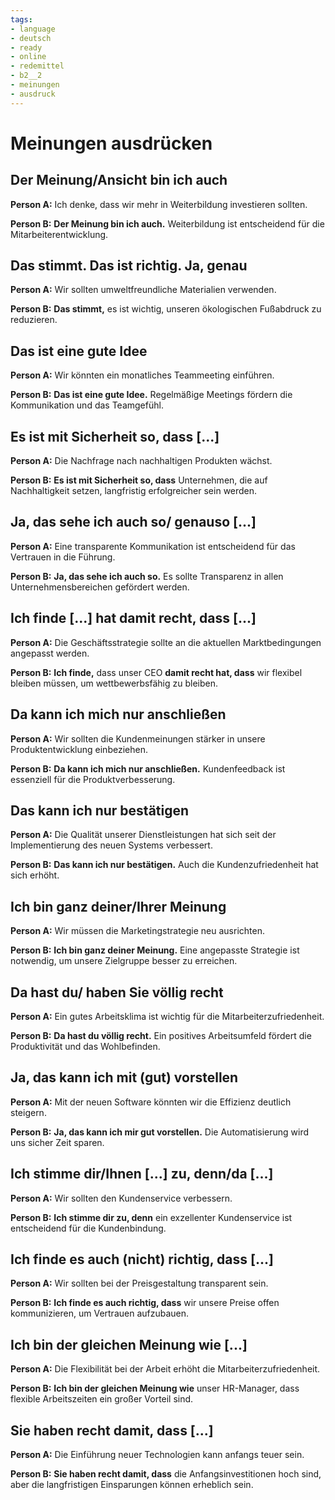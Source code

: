 ```yaml
---
tags:
- language
- deutsch
- ready
- online
- redemittel
- b2__2
- meinungen
- ausdruck
---
```


# Meinungen ausdrücken

## Der Meinung/Ansicht bin ich auch

__Person A:__ Ich denke, dass wir mehr in Weiterbildung investieren sollten.

__Person B:__ __Der Meinung bin ich auch.__ Weiterbildung ist entscheidend für die Mitarbeiterentwicklung.

## Das stimmt. Das ist richtig. Ja, genau

__Person A:__ Wir sollten umweltfreundliche Materialien verwenden.

__Person B:__ __Das stimmt,__ es ist wichtig, unseren ökologischen Fußabdruck zu reduzieren.

## Das ist eine gute Idee

__Person A:__ Wir könnten ein monatliches Teammeeting einführen.

__Person B:__ __Das ist eine gute Idee.__ Regelmäßige Meetings fördern die Kommunikation und das Teamgefühl.

## Es ist mit Sicherheit so, dass [...]

__Person A:__ Die Nachfrage nach nachhaltigen Produkten wächst.

__Person B:__ __Es ist mit Sicherheit so, dass__ Unternehmen, die auf Nachhaltigkeit setzen, langfristig erfolgreicher sein werden.

## Ja, das sehe ich auch so/ genauso [...]

__Person A:__ Eine transparente Kommunikation ist entscheidend für das Vertrauen in die Führung.

__Person B:__ __Ja, das sehe ich auch so.__ Es sollte Transparenz in allen Unternehmensbereichen gefördert werden.

## Ich finde [...] hat damit recht, dass [...]

__Person A:__ Die Geschäftsstrategie sollte an die aktuellen Marktbedingungen angepasst werden.

__Person B:__ __Ich finde,__ dass unser CEO __damit recht hat, dass__ wir flexibel bleiben müssen, um wettbewerbsfähig zu bleiben.

## Da kann ich mich nur anschließen

__Person A:__ Wir sollten die Kundenmeinungen stärker in unsere Produktentwicklung einbeziehen.

__Person B:__ __Da kann ich mich nur anschließen.__ Kundenfeedback ist essenziell für die Produktverbesserung.

## Das kann ich nur bestätigen

__Person A:__ Die Qualität unserer Dienstleistungen hat sich seit der Implementierung des neuen Systems verbessert.

__Person B:__ __Das kann ich nur bestätigen.__ Auch die Kundenzufriedenheit hat sich erhöht.

## Ich bin ganz deiner/Ihrer Meinung

__Person A:__ Wir müssen die Marketingstrategie neu ausrichten.

__Person B:__ __Ich bin ganz deiner Meinung.__ Eine angepasste Strategie ist notwendig, um unsere Zielgruppe besser zu erreichen.

## Da hast du/ haben Sie völlig recht

__Person A:__ Ein gutes Arbeitsklima ist wichtig für die Mitarbeiterzufriedenheit.

__Person B:__ __Da hast du völlig recht.__ Ein positives Arbeitsumfeld fördert die Produktivität und das Wohlbefinden.

## Ja, das kann ich mit (gut) vorstellen

__Person A:__ Mit der neuen Software könnten wir die Effizienz deutlich steigern.

__Person B:__ __Ja, das kann ich mir gut vorstellen.__ Die Automatisierung wird uns sicher Zeit sparen.

## Ich stimme dir/Ihnen [...] zu, denn/da [...]

__Person A:__ Wir sollten den Kundenservice verbessern.

__Person B:__ __Ich stimme dir zu, denn__ ein exzellenter Kundenservice ist entscheidend für die Kundenbindung.

## Ich finde es auch (nicht) richtig, dass [...]

__Person A:__ Wir sollten bei der Preisgestaltung transparent sein.

__Person B:__ __Ich finde es auch richtig, dass__ wir unsere Preise offen kommunizieren, um Vertrauen aufzubauen.

## Ich bin der gleichen Meinung wie [...]

__Person A:__ Die Flexibilität bei der Arbeit erhöht die Mitarbeiterzufriedenheit.

__Person B:__ __Ich bin der gleichen Meinung wie__ unser HR-Manager, dass flexible Arbeitszeiten ein großer Vorteil sind.

## Sie haben recht damit, dass [...]

__Person A:__ Die Einführung neuer Technologien kann anfangs teuer sein.

__Person B:__ __Sie haben recht damit, dass__ die Anfangsinvestitionen hoch sind, aber die langfristigen Einsparungen können erheblich sein.

